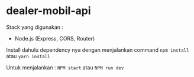 # dealer-mobil-api
Stack yang digunakan :
- Node.js (Express, CORS, Router)

Install dahulu dependency nya dengan menjalankan command `npm install` atau `yarn install`

Untuk menjalankan :
`NPM start` atau `NPM run dev`
